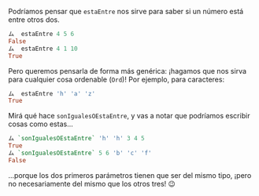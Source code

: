 Podríamos pensar que `estaEntre` nos sirve para saber si un número está entre otros dos. 

```haskell
ム  estaEntre 4 5 6
False
ム  estaEntre 4 1 10
True
```

Pero queremos pensarla de forma más genérica: ¡hagamos que nos sirva para cualquier cosa ordenable (`Ord`)! Por ejemplo, para caracteres:

```haskell
ム  estaEntre 'h' 'a' 'z'
True
```

Mirá qué hace `sonIgualesOEstaEntre`, y vas a notar que podríamos escribir cosas como estas...

```haskell
ム `sonIgualesOEstaEntre` 'h' 'h' 3 4 5
True
ム `sonIgualesOEstaEntre` 5 6 'b' 'c' 'f'
False
```

...porque los dos primeros parámetros tienen que ser del mismo tipo, ¡pero no necesariamente del mismo que los otros tres! :wink:

